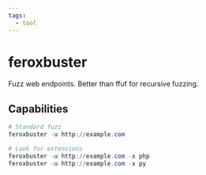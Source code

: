 ```yaml
---
tags:
  - tool
---
```

# feroxbuster

Fuzz web endpoints. Better than ffuf for recursive fuzzing.

## Capabilities

```powershell
# Standard fuzz
feroxbuster -u http://example.com

# Look for extensions
feroxbuster -u http://example.com -x php
feroxbuster -u http://example.com -x py
```
